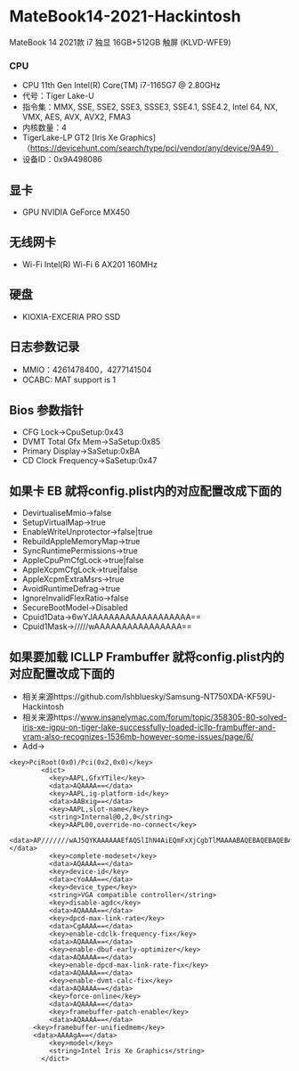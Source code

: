 # MateBook14-2021-Hackintosh
MateBook 14 2021款 i7 独显 16GB+512GB 触屏 (KLVD-WFE9)

### CPU
* CPU 11th Gen Intel(R) Core(TM) i7-1165G7 @ 2.80GHz
* 代号：Tiger Lake-U
* 指令集：MMX, SSE, SSE2, SSE3, SSSE3, SSE4.1, SSE4.2, Intel 64, NX, VMX, AES, AVX, AVX2, FMA3
* 内核数量：4
* TigerLake-LP GT2 [Iris Xe Graphics]   （https://devicehunt.com/search/type/pci/vendor/any/device/9A49）
* 设备ID：0x9A498086

## 显卡
* GPU NVIDIA GeForce MX450

## 无线网卡
* Wi-Fi Intel(R) Wi-Fi 6 AX201 160MHz

## 硬盘
* KIOXIA-EXCERIA PRO SSD

## 日志参数记录
* MMIO：4261478400，4277141504
* OCABC: MAT support is 1

## Bios 参数指针
* CFG Lock->CpuSetup:0x43
* DVMT Total Gfx Mem->SaSetup:0x85
* Primary Display->SaSetup:0xBA
* CD Clock Frequency->SaSetup:0x47

## 如果卡 EB 就将config.plist内的对应配置改成下面的
* DevirtualiseMmio->false
* SetupVirtualMap->true
* EnableWriteUnprotector->false|true
* RebuildAppleMemoryMap->true
* SyncRuntimePermissions->true
* AppleCpuPmCfgLock->true|false
* AppleXcpmCfgLock->true|false
* AppleXcpmExtraMsrs->true
* AvoidRuntimeDefrag->true
* IgnoreInvalidFlexRatio->false
* SecureBootModel->Disabled
* Cpuid1Data->6wYJAAAAAAAAAAAAAAAAAA==
* Cpuid1Mask->/////wAAAAAAAAAAAAAAAA==

## 如果要加载  ICLLP Frambuffer 就将config.plist内的对应配置改成下面的
* 相关来源https://github.com/lshbluesky/Samsung-NT750XDA-KF59U-Hackintosh
* 相关来源https://www.insanelymac.com/forum/topic/358305-80-solved-iris-xe-igpu-on-tiger-lake-successfully-loaded-icllp-frambuffer-and-vram-also-recognizes-1536mb-however-some-issues/page/6/
* Add->
```
<key>PciRoot(0x0)/Pci(0x2,0x0)</key>
        <dict>
          <key>AAPL,GfxYTile</key>
          <data>AQAAAA==</data>
          <key>AAPL,ig-platform-id</key>
          <data>AABxig==</data>
          <key>AAPL,slot-name</key>
          <string>Internal@0,2,0</string>
          <key>AAPL00,override-no-connect</key>
          <data>AP///////wAJ5QYKAAAAAAEfAQSlIhN4AiEQmFxXjCgbTlMAAAABAQEBAQEBAQEBAQEBAQEBuTeA3HA4H0AwIDUAWMIQAAAaAAAAAAAAAAAAAAAAAAAAAAAaAAAA/gBCT0UgMTgKICAgICAgAAAA/gBORTE1NkZITS1OUzAKACY=</data>
          <key>complete-modeset</key>
          <data>AQAAAA==</data>
          <key>device-id</key>
          <data>cYoAAA==</data>
          <key>device_type</key>
          <string>VGA compatible controller</string>
          <key>disable-agdc</key>
          <data>AQAAAA==</data>
          <key>dpcd-max-link-rate</key>
          <data>CgAAAA==</data>
          <key>enable-cdclk-frequency-fix</key>
          <data>AQAAAA==</data>
          <key>enable-dbuf-early-optimizer</key>
          <data>AQAAAA==</data>
          <key>enable-dpcd-max-link-rate-fix</key>
          <data>AQAAAA==</data>
          <key>enable-dvmt-calc-fix</key>
          <data>AQAAAA==</data>
          <key>force-online</key>
          <data>AQAAAA==</data>
          <key>framebuffer-patch-enable</key>
          <data>AQAAAA==</data>
	  <key>framebuffer-unifiedmem</key>
	  <data>AAAAgA==</data>
          <key>model</key>
          <string>Intel Iris Xe Graphics</string>
        </dict>
```
